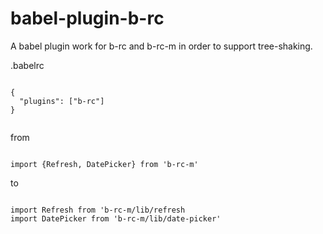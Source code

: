 # babel-plugin-b-rc
A babel plugin work for b-rc and b-rc-m in order to support tree-shaking.


.babelrc

```

{
  "plugins": ["b-rc"]
}


```


from 

```

import {Refresh, DatePicker} from 'b-rc-m'

```

to

```

import Refresh from 'b-rc-m/lib/refresh
import DatePicker from 'b-rc-m/lib/date-picker'

```